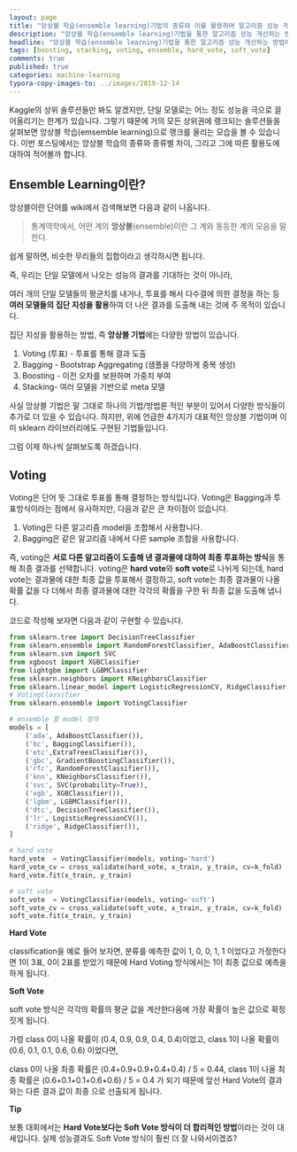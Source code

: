 ```yaml
---
layout: page
title: "앙상블 학습(ensemble learning)기법의 종류와 이를 활용하여 알고리즘 성능 개선하기 (1)"
description: "앙상블 학습(ensemble learning)기법을 통한 알고리즘 성능 개선하는 방법에 대하여 알아보겠습니다."
headline: "앙상블 학습(ensemble learning)기법을 통한 알고리즘 성능 개선하는 방법에 대하여 알아보겠습니다."
tags: [boosting, stacking, voting, ensemble, hard_vote, soft_vote]
comments: true
published: true
categories: machine-learning
typora-copy-images-to: ../images/2019-12-14
---
```






Kaggle의 상위 솔루션들만 봐도 알겠지만, 단일 모델로는 어느 정도 성능을 극으로 끌어올리기는 한계가 있습니다. 그렇기 때문에 거의 모든 상위권에 랭크되는 솔루션들을 살펴보면 앙상블 학습(emsemble learning)으로 랭크를 올리는 모습을 볼 수 있습니다. 이번 포스팅에서는 앙상블 학습의 종류와 종류별 차이, 그리고 그에 따른 활용도에 대하여 적어볼까 합니다.



## Ensemble Learning이란?

앙상블이란 단어를 wiki에서 검색해보면 다음과 같이 나옵니다.

> 통계역학에서, 어떤 계의 **앙상블**(ensemble)이란 그 계와 동등한 계의 모음을 말한다.

쉽게 말하면, 비슷한 무리들의 집합이라고 생각하시면 됩니다.



즉, 우리는 단일 모델에서 나오는 성능의 결과를 기대하는 것이 아니라,

여러 개의 단일 모델들의 평균치를 내거나, 투표를 해서 다수결에 의한 결정을 하는 등 **여러 모델들의 집단 지성을 활용**하여 더 나은 결과를 도출해 내는 것에 주 목적이 있습니다.

집단 지성을 활용하는 방법, 즉 **앙상블 기법**에는 다양한 방법이 있습니다.



1. Voting (투표) - 투표를 통해 결과 도출
2. Bagging - Bootstrap Aggregating (샘플을 다양하게 중복 생성)
3. Boosting - 이전 오차를 보완하며 가중치 부여
4. Stacking- 여러 모델을 기반으로 meta 모델



사실 앙상블 기법은 말 그대로 하나의 기법/방법론 적인 부분이 있어서 다양한 방식들이 추가로 더 있을 수 있습니다. 하지만, 위에 언급한 4가지가 대표적인 앙상블 기법이며 이미 sklearn 라이브러리에도 구현된 기법들입니다.

그럼 이제 하나씩 살펴보도록 하겠습니다.



## Voting

Voting은 단어 뜻 그대로 투표를 통해 결정하는 방식입니다. Voting은 Bagging과 투표방식이라는 점에서 유사하지만, 다음과 같은 큰 차이점이 있습니다.

1. Voting은 다른 알고리즘 model을 조합해서 사용합니다.
2. Bagging은 같은 알고리즘 내에서 다른 sample 조합을 사용합니다.



즉, voting은 **서로 다른 알고리즘이 도출해 낸 결과물에 대하여 최종 투표하는 방식**을 통해 최종 결과를 선택합니다. voting은 **hard vote**와 **soft vote**로 나뉘게 되는데, hard vote는 결과물에 대한 최종 값을 투표해서 결정하고, soft vote는 최종 결과물이 나올 확률 값을 다 더해서 최종 결과물에 대한 각각의 확률을 구한 뒤 최종 값을 도출해 냅니다.



코드로 작성해 보자면 다음과 같이 구현할 수 있습니다.

```python
from sklearn.tree import DecisionTreeClassifier
from sklearn.ensemble import RandomForestClassifier, AdaBoostClassifier, ExtraTreesClassifier, BaggingClassifier, GradientBoostingClassifier
from sklearn.svm import SVC
from xgboost import XGBClassifier
from lightgbm import LGBMClassifier
from sklearn.neighbors import KNeighborsClassifier
from sklearn.linear_model import LogisticRegressionCV, RidgeClassifier
# VotingClassifier
from sklearn.ensemble import VotingClassifier

# ensemble 할 model 정의
models = [
    ('ada', AdaBoostClassifier()),
    ('bc', BaggingClassifier()),
    ('etc',ExtraTreesClassifier()),
    ('gbc', GradientBoostingClassifier()),
    ('rfc', RandomForestClassifier()),
    ('knn', KNeighborsClassifier()),
    ('svc', SVC(probability=True)),
    ('xgb', XGBClassifier()),
    ('lgbm', LGBMClassifier()),
    ('dtc', DecisionTreeClassifier()),
    ('lr', LogisticRegressionCV()),
    ('ridge', RidgeClassifier()),
]

# hard vote
hard_vote  = VotingClassifier(models, voting='hard')
hard_vote_cv = cross_validate(hard_vote, x_train, y_train, cv=k_fold)
hard_vote.fit(x_train, y_train)

# soft vote
soft_vote  = VotingClassifier(models, voting='soft')
soft_vote_cv = cross_validate(soft_vote, x_train, y_train, cv=k_fold)
soft_vote.fit(x_train, y_train)
```



**Hard Vote**

classification을 예로 들어 보자면, 분류를 예측한 값이 1, 0, 0, 1, 1 이었다고 가정한다면 1이 3표, 0이 2표를 받았기 때문에 Hard Voting 방식에서는 1이 최종 값으로 예측을 하게 됩니다.



**Soft Vote**

soft vote 방식은 각각의 확률의 평균 값을 계산한다음에 가장 확률이 높은 값으로 확정짓게 됩니다.

가령 class 0이 나올 확률이 (0.4, 0.9, 0.9, 0.4, 0.4)이었고, class 1이 나올 확률이 (0.6, 0.1, 0.1, 0.6, 0.6) 이었다면,

class 0이 나올 최종 확률은 (0.4+0.9+0.9+0.4+0.4) / 5 = 0.44, class 1이 나올 최종 확률은 (0.6+0.1+0.1+0.6+0.6) / 5 = 0.4 가 되기 때문에 앞선 Hard Vote의 결과와는 다른 결과 값이 최종 으로 선출되게 됩니다.



**Tip**

보통 대회에서는 **Hard Vote보다는 Soft Vote 방식이 더 합리적인 방법**이라는 것이 대세입니다. 실제 성능결과도 Soft Vote 방식이 훨씬 더 잘 나와서이겠죠?



